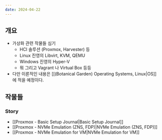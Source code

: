```yaml
---
date: 2024-04-22
---
```

## 개요

- 가상화 관련 작물들 심기
	- HCI 솔루션 (Proxmox, Harvester) 등
	- Linux 진영의 Libvirt, KVM, QEMU
	- Windows 진영의 Hyper-V
	- 뭐 그리고 Vagrant 나 Virtual Box 등등
- 다만 이론적인 내용은 [[(Botanical Garden) Operating Systems, Linux|OS]] 에 적을 예정이다.

## 작물들

### Story

- [[Proxmox - Basic Setup Journal|Basic Setup Journal]]
- [[Proxmox - NVMe Emulation (ZNS, FDP)|NVMe Emulation (ZNS, FDP)]]
- [[Proxmox - NVMe Emulation for VM|NVMe Emulation for VM]]